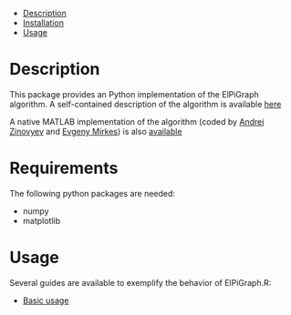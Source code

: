 -   [Description](#description)
-   [Installation](#installation)
-   [Usage](#usage)

Description
===========

This package provides an Python implementation of the ElPiGraph algorithm. A
self-contained description of the algorithm is available
[here](https://github.com/auranic/Elastic-principal-graphs/blob/master/ElPiGraph_Methods.pdf)

A native MATLAB implementation of the algorithm (coded by [Andrei
Zinovyev](https://github.com/auranic/) and [Evgeny
Mirkes](https://github.com/Mirkes)) is also
[available](https://github.com/auranic/Elastic-principal-graphs)

Requirements
============

The following python packages are needed:

-	numpy
-	matplotlib


Usage
=====

Several guides are available to exemplify the behavior of ElPiGraph.R:

-   [Basic usage](docs/Basic%20usage.ipynb)
